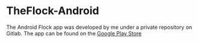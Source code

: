 # TheFlock-Android
The Android Flock app was developed by me under a private repository on Gitlab. The app can be found on the [Google Play Store](https://play.google.com/store/apps/details?id=com.fwdflock&hl=en_US)
